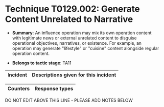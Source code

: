 # Technique T0129.002: Generate Content Unrelated to Narrative

* **Summary**: An influence operation may mix its own operation content with legitimate news or external unrelated content to disguise operational objectives, narratives, or existence. For example, an operation may generate "lifestyle" or "cuisine" content alongside regular operation content.

* **Belongs to tactic stage**: TA11


| Incident | Descriptions given for this incident |
| -------- | -------------------- |



| Counters | Response types |
| -------- | -------------- |


DO NOT EDIT ABOVE THIS LINE - PLEASE ADD NOTES BELOW